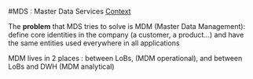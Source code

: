 #MDS : Master Data Services
[Context](https://github.com/Fleid/SQLSat-Paris-2014---DQS-MDS-PreConf/blob/master/README.md)

The **problem** that MDS tries to solve is MDM (Master Data Management): define core identities in the company (a customer, a product...) and have the same entities used everywhere in all applications

MDM lives in 2 places : between LoBs, (MDM operational), and between LoBs and DWH (MDM analytical)